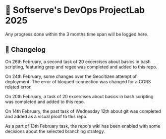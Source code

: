 # 🚀 Softserve's DevOps ProjectLab 2025

Any progress done within the 3 months time span will be logged here.

## 📰 Changelog

On 26th February, a second task of 20 excercises about basics in bash scripting, featuring grep and regex was completed and added to this repo.

On 24th February, some changes over the Geocitizen attempt of deployment. The error of bloqued connection was changed for a CORS related error.

On 20th February, a task of 20 excercises about basics in bash scripting was completed and added to this repo.

On 14th February, the past task of Wednesday 12th about git was completed and added as a visual proof to this repo.

As a part of 13th February task, the repo's wiki has been enabled with some decisions about the selected branching strategy.
